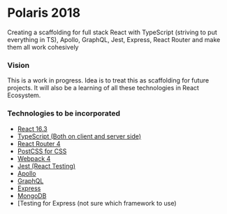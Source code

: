 Polaris 2018
=============
Creating a scaffolding for full stack React with TypeScript (striving to put everything in TS), Apollo, GraphQL, Jest, Express, React Router and make them all work cohesively

### Vision
This is a work in progress. Idea is to treat this as scaffolding for future projects.
It will also be a learning of all these technologies in React Ecosystem.

### Technologies to be incorporated
* [React 16.3](https://reactjs.org/)
* [TypeScript (Both on client and server side)](https://www.typescriptlang.org/)
* [React Router 4](https://reacttraining.com/react-router/)
* [PostCSS for CSS](https://postcss.org/)
* [Webpack 4](https://webpack.js.org/)
* [Jest (React Testing)](https://jestjs.io/en/)
* [Apollo](https://www.apollographql.com/)
* [GraphQL](https://graphql.org/)
* [Express](https://expressjs.com/)
* [MongoDB](https://www.mongodb.com/)
* [Testing for Express (not sure which framework to use)
